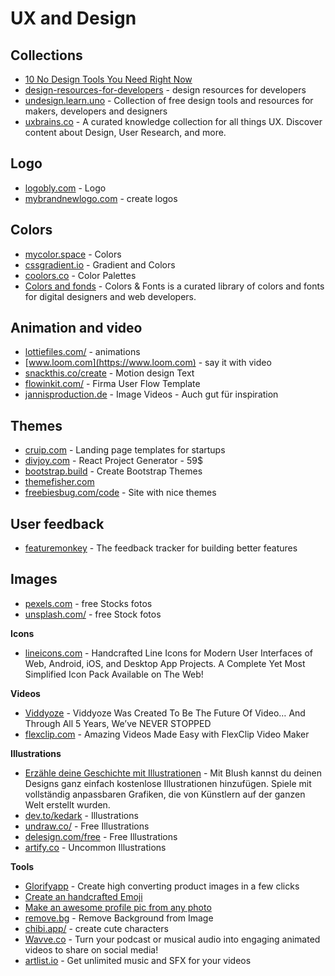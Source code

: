 # UX and Design

## Collections
- [10 No Design Tools You Need Right Now](https://logobly.com/blog/10-no-design-tools/)
- [design-resources-for-developers](https://github.com/bradtraversy/design-resources-for-developers) - design resources for developers
- [undesign.learn.uno](https://undesign.learn.uno/) - Collection of free design tools and resources for makers, developers and designers
- [uxbrains.co](https://uxbrains.co/) - A curated knowledge collection for all things UX. Discover content about Design, User Research, and more.

## Logo
- [logobly.com](https://logobly.com/)  - Logo
- [mybrandnewlogo.com](https://mybrandnewlogo.com/) - create logos

## Colors
- [mycolor.space](https://mycolor.space/) - Colors
- [cssgradient.io](https://cssgradient.io/) - Gradient and Colors
- [coolors.co](https://coolors.co) - Color Palettes
- [Colors and fonds](https://www.colorsandfonts.com/) - Colors & Fonts is a curated library of colors and fonts for digital designers and web developers.
## Animation and video
- [lottiefiles.com/](https://lottiefiles.com/) - animations
- [www.loom.com](https://www.loom.com) - say it with video
- [snackthis.co/create](https://snackthis.co/create) - Motion design Text
- [flowinkit.com/](https://flowinkit.com/) - Firma User Flow Template
- [jannisproduction.de](https://jannisproduction.de/) - Image Videos - Auch gut für inspiration

## Themes
- [cruip.com](https://cruip.com/) - Landing page templates for startups
- [divjoy.com](https://divjoy.com/) - React Project Generator - 59$
- [bootstrap.build](https://bootstrap.build/) - Create Bootstrap Themes
- [themefisher.com](https://themefisher.com/) 
- [freebiesbug.com/code](https://freebiesbug.com/code-stuff/html-website-templates/) - Site with nice themes


## User feedback
- [featuremonkey](https://featuremonkey.launchaco.com/) - The feedback tracker for building better features


## Images
- [pexels.com](https://www.pexels.com) - free Stocks fotos
- [unsplash.com/](https://unsplash.com/) - free Stock fotos

**Icons**
- [lineicons.com](https://lineicons.com) - Handcrafted Line Icons for Modern User Interfaces of Web, Android, iOS, and Desktop App Projects. A Complete Yet Most Simplified Icon Pack Available on The Web!

**Videos**
- [Viddyoze](https://viddyoze.com/) - Viddyoze Was Created To Be The Future Of Video… And Through All 5 Years, We’ve NEVER STOPPED
- [flexclip.com](https://www.flexclip.com/) - Amazing Videos Made Easy with FlexClip Video Maker


**Illustrations**
- [Erzähle deine Geschichte mit Illustrationen](https://blush.design/de) - Mit Blush kannst du deinen Designs ganz einfach kostenlose Illustrationen hinzufügen. Spiele mit vollständig anpassbaren Grafiken, die von Künstlern auf der ganzen Welt erstellt wurden.
- [dev.to/kedark](https://dev.to/kedark/free-illustrations-resources-for-the-web-make-your-next-project-cooler-525c) - Illustrations
- [undraw.co/](https://undraw.co/) - Free Illustrations
- [delesign.com/free](https://delesign.com/free-designs/graphics/) - Free Illustrations
- [artify.co](https://www.artify.co/uncommon-illustrations) - Uncommon Illustrations

**Tools**
- [Glorifyapp](https://www.glorifyapp.com) - Create high converting product images in a few clicks
- [Create an handcrafted Emoji](https://www.mymoji.co/)
- [Make an awesome profile pic from any photo](https://pfpmaker.com)
- [remove.bg](https://www.remove.bg/de) - Remove Background from Image
- [chibi.app/](https://chibi.app/) - create cute characters
- [Wavve.co](https://wavve.co/) - Turn your podcast or musical audio into engaging animated videos to share on social media!
- [artlist.io](https://artlist.io/) - Get unlimited music and SFX for your videos
